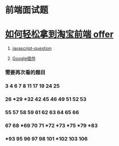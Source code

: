 # 前端面试题

# [如何轻松拿到淘宝前端 offer](https://juejin.im/post/5bbc54a2e51d450e5a7445b4#heading-0)

1. [javascript-question](https://github.com/lydiahallie/javascript-questions#20190927)

2. [Google插件](https://github.com/icepy/chrome-extension-book)

### 需要再次看的题目  
### 3 4 6 7 8 11 17 19 24 25 
### 26 *29 *32 42 45 46 49 51 52 53
### 55 57 58 59 61 62 63 64 65 66 
### 67 68 *69 70 71 *72 *73 *75 *79 *83 
### *93 95 96 97 98 101 *102 103 106
